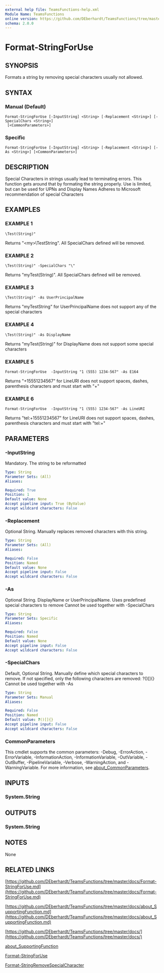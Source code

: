 ```yaml
---
external help file: TeamsFunctions-help.xml
Module Name: TeamsFunctions
online version: https://github.com/DEberhardt/TeamsFunctions/tree/master/docs/Format-StringForUse.md
schema: 2.0.0
---
```


# Format-StringForUse

## SYNOPSIS
Formats a string by removing special characters usually not allowed.

## SYNTAX

### Manual (Default)
```
Format-StringForUse [-InputString] <String> [-Replacement <String>] [-SpecialChars <String>]
 [<CommonParameters>]
```

### Specific
```
Format-StringForUse [-InputString] <String> [-Replacement <String>] [-As <String>] [<CommonParameters>]
```

## DESCRIPTION
Special Characters in strings usually lead to terminating errors.
This function gets around that by formating the string properly.
Use is limited, but can be used for UPNs and Display Names
Adheres to Microsoft recommendation of special Characters

## EXAMPLES

### EXAMPLE 1
```
\Test(String)"
```

Returns "\<my\>\TestString".
All SpecialChars defined will be removed.

### EXAMPLE 2
```
\Test(String)" -SpecialChars "\"
```

Returns "myTest(String)".
All SpecialChars defined will be removed.

### EXAMPLE 3
```
\Test(String)" -As UserPrincipalName
```

Returns "myTestString" for UserPrincipalName does not support any of the special characters

### EXAMPLE 4
```
\Test(String)" -As DisplayName
```

Returns "myTest(String)" for DisplayName does not support some special characters

### EXAMPLE 5
```
Format-StringForUse  -InputString "1 (555) 1234-567" -As E164
```

Returns "+15551234567" for LineURI does not support spaces, dashes, parenthesis characters and must start with "+"

### EXAMPLE 6
```
Format-StringForUse  -InputString "1 (555) 1234-567" -As LineURI
```

Returns "tel:+15551234567" for LineURI does not support spaces, dashes, parenthesis characters and must start with "tel:+"

## PARAMETERS

### -InputString
Mandatory.
The string to be reformatted

```yaml
Type: String
Parameter Sets: (All)
Aliases:

Required: True
Position: 1
Default value: None
Accept pipeline input: True (ByValue)
Accept wildcard characters: False
```

### -Replacement
Optional String.
Manually replaces removed characters with this string.

```yaml
Type: String
Parameter Sets: (All)
Aliases:

Required: False
Position: Named
Default value: None
Accept pipeline input: False
Accept wildcard characters: False
```

### -As
Optional String.
DisplayName or UserPrincipalName.
Uses predefined special characters to remove
Cannot be used together with -SpecialChars

```yaml
Type: String
Parameter Sets: Specific
Aliases:

Required: False
Position: Named
Default value: None
Accept pipeline input: False
Accept wildcard characters: False
```

### -SpecialChars
Default, Optional String.
Manually define which special characters to remove.
If not specified, only the following characters are removed: ?()\[\]{}
Cannot be used together with -As

```yaml
Type: String
Parameter Sets: Manual
Aliases:

Required: False
Position: Named
Default value: ?()[]{}
Accept pipeline input: False
Accept wildcard characters: False
```

### CommonParameters
This cmdlet supports the common parameters: -Debug, -ErrorAction, -ErrorVariable, -InformationAction, -InformationVariable, -OutVariable, -OutBuffer, -PipelineVariable, -Verbose, -WarningAction, and -WarningVariable. For more information, see [about_CommonParameters](http://go.microsoft.com/fwlink/?LinkID=113216).

## INPUTS

### System.String
## OUTPUTS

### System.String
## NOTES
None

## RELATED LINKS

[https://github.com/DEberhardt/TeamsFunctions/tree/master/docs/Format-StringForUse.md](https://github.com/DEberhardt/TeamsFunctions/tree/master/docs/Format-StringForUse.md)

[https://github.com/DEberhardt/TeamsFunctions/tree/master/docs/about_SupportingFunction.md](https://github.com/DEberhardt/TeamsFunctions/tree/master/docs/about_SupportingFunction.md)

[https://github.com/DEberhardt/TeamsFunctions/tree/master/docs/](https://github.com/DEberhardt/TeamsFunctions/tree/master/docs/)

[about_SupportingFunction]()

[Format-StringForUse]()

[Format-StringRemoveSpecialCharacter]()

